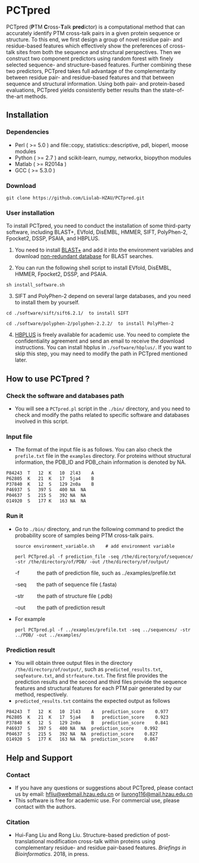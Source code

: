 # PCTpred

PCTpred (**P**TM **C**ross-**T**alk **pred**ictor) is a computational method that can accurately identify PTM cross-talk pairs in a given protein sequence or structure. To this end, we first design a group of novel residue pair- and residue-based features which effectively show the preferences of cross-talk sites from both the sequence and structural perspectives. Then we construct two component predictors using random forest with finely selected sequence- and structure-based features. Further combining these two predictors, PCTpred takes full advantage of the complementarity between residue pair- and residue-based features and that between sequence and structural information. Using both pair- and protein-based evaluations, PCTpred yields consistently better results than the state-of-the-art methods.

## Installation

### Dependencies

* Perl ( >= 5.0 ) and file::copy, statistics::descriptive, pdl, bioperl, moose modules
* Python ( >= 2.7 ) and  scikit-learn, numpy, networkx, biopython modules
* Matlab  ( >= R2014a )
* GCC ( >= 5.3.0 )

### Download

```shell
git clone https://github.com/Liulab-HZAU/PCTpred.git
```

### User installation

To install PCTpred, you need to conduct the installation of some third-party software, including BLAST+, EVfold, DisEMBL, HMMER, SIFT, PolyPhen-2, Fpocket2, DSSP, PSAIA, and HBPLUS.

1. You need to install [BLAST+](https://blast.ncbi.nlm.nih.gov/Blast.cgi?CMD=Web&PAGE_TYPE=BlastDocs&DOC_TYPE=Download) and add it into the environment variables and download [non-redundant database](https://blast.ncbi.nlm.nih.gov/Blast.cgi?CMD=Web&PAGE_TYPE=BlastDocs&DOC_TYPE=Download) for BLAST searches.


2. You can run the following shell script to install EVfold, DisEMBL, HMMER, Fpocket2, DSSP, and PSAIA.

```shell
sh install_software.sh
```

3. SIFT and PolyPhen-2 depend on several large databases, and you need to install them by yourself.

```shell
cd ./software/sift/sift6.2.1/  to install SIFT
```

```shell
cd ./software/polyphen-2/polyphen-2.2.2/  to install PolyPhen-2
```

4. [HBPLUS](https://www.ebi.ac.uk/thornton-srv/software/HBPLUS/) is freely available for academic use. You need to complete the confidentiality agreement and send an email to receive the download instructions.  You can install hbplus in `./software/hbplus/`.  If you want to skip this step, you may need to modify the path in PCTpred mentioned later.

## How to use PCTpred ?

### Check the software and databases path

* You will see a `PCTpred.pl` script in the `./bin/` directory, and you need to check and modify the paths related to specific software and databases involved in this script.

### Input file

* The format of the input file is as follows. You can also check the `prefile.txt` file in the `examples` directory. For proteins without structural information, the PDB_ID and PDB_chain information is denoted by NA.

```tex
P84243	T	12	K	10	2l43	A
P62805	K	21	K	17	5ja4	B
P37840	K	12	S	129	2n0a	B
P46937	S	397	S	400	NA	NA
P04637	S	215	S	392	NA	NA
O14920	S	177	K	163	NA	NA
```
### Run it

* Go to `./bin/` directory, and run the following command to predict the probability score of samples being PTM cross-talk pairs.

  ```shell
  source environment_variable.sh    # add environment variable
  ```

  ```shell
  perl PCTpred.pl -f prediction_file -seq /the/directory/of/sequence/ -str /the/directory/of/PDB/ -out /the/directory/of/output/
  ```

  -f&nbsp;&nbsp;&nbsp;&nbsp;&nbsp;&nbsp;&nbsp;&nbsp;&nbsp;&nbsp;&nbsp;&nbsp;the path of prediction file, such as ../examples/prefile.txt

  -seq&nbsp;&nbsp;&nbsp;&nbsp;&nbsp;&nbsp;&nbsp;the path of sequence file (.fasta)

  -str&nbsp;&nbsp;&nbsp;&nbsp;&nbsp;&nbsp;&nbsp;&nbsp;&nbsp;the path of structure file (.pdb)

  -out&nbsp;&nbsp;&nbsp;&nbsp;&nbsp;&nbsp;&nbsp;&nbsp;the path of prediction result

* For example

  ```shell
  perl PCTpred.pl -f ../examples/prefile.txt -seq ../sequences/ -str ../PDB/ -out ../examples/
  ```

### Prediction result

* You will obtain three output files in the directory `/the/directory/of/output/`, such as `predicted_results.txt`, `seqfeature.txt`, and `strfeature.txt`. The first file provides the prediction results and the second and third files provide the sequence features and structural features for each PTM pair generated by our method, respectively.
* `predicted_results.txt` contains the expected output as follows

```tex
P84243	T	12	K	10	2l43	A	prediction_score	0.977
P62805	K	21	K	17	5ja4	B	prediction_score	0.923
P37840	K	12	S	129	2n0a	B	prediction_score	0.841
P46937	S	397	S	400	NA	NA	prediction_score	0.992
P04637	S	215	S	392	NA	NA	prediction_score	0.827
O14920	S	177	K	163	NA	NA	prediction_score	0.867
```
## Help and Support

### Contact

* If you have any questions or suggestions about PCTpred, please contact us by email: hfliu@webmail.hzau.edu.cn or liurong116@mail.hzau.edu.cn
* This software is free for academic use. For commercial use, please contact with the authors.

### Citation

* Hui-Fang Liu and Rong Liu. Structure-based prediction of post-translational modification cross-talk within proteins using complementary residue- and residue pair-based features. _Briefings in Bioinformatics_. 2018, in press.

